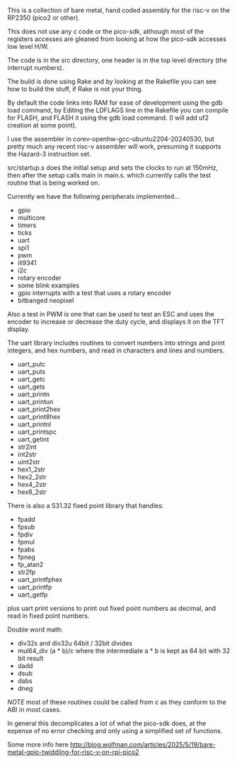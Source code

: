 This is a collection of bare metal, hand coded assembly for the risc-v on
the RP2350 (pico2 or other).

This does not use any c code or the pico-sdk, although most of the registers
accesses are gleaned from looking at how the pico-sdk accesses low level H/W.

The code is in the src directory, one header is in the top level directory
(the interrupt numbers).

The build is done using Rake and by looking at the Rakefile you can see how to
build the stuff, if Rake is not your thing.

By default the code links into RAM for ease of development using the gdb load
command, by Editing the LDFLAGS line in the Rakefile you can compile for
FLASH, and FLASH it using the gdb load command. (I will add uf2 creation at
some point).

I use the assembler in corev-openhw-gcc-ubuntu2204-20240530, but pretty much
any recent risc-v assembler will work, presuming it supports the Hazard-3
instruction set.

src/startup.s does the initial setup and sets the clocks to run at 150mHz,
then after the setup calls main in main.s. which currently calls the test
routine that is being worked on.

Currently we have the following peripherals implemented...

* gpio
* multicore
* timers
* ticks
* uart
* spi1
* pwm
* ili9341
* i2c
* rotary encoder
* some blink examples
* gpio interrupts with a test that uses a rotary encoder
* bitbanged neopixel

Also a test in PWM is one that can be used to test an ESC and uses the encoder
to increase or decrease the duty cycle, and displays it on the TFT display.

The uart library includes routines to convert numbers into strings and print integers, and hex
numbers, and read in characters and lines and numbers.

* uart_putc
* uart_puts
* uart_getc
* uart_gets
* uart_printn
* uart_printun
* uart_print2hex
* uart_print8hex
* uart_printnl
* uart_printspc
* uart_getint
* str2int
* int2str
* uint2str
* hex1_2str
* hex2_2str
* hex4_2str
* hex8_2str

There is also a S31.32 fixed point library that handles:

* fpadd
* fpsub
* fpdiv
* fpmul
* fpabs
* fpneg
* fp_atan2
* str2fp
* uart_printfphex
* uart_printfp
* uart_getfp

plus uart print versions to print out fixed point numbers as decimal, and read
in fixed point numbers.

Double word math:

* div32s and div32u 64bit / 32bit divides
* mul64_div (a * b)/c where the intermediate a * b is kept as 64 bit with 32 bit result
* dadd
* dsub
* dabs
* dneg

*NOTE* most of these routines could be called from c as they conform to the
 ABI in most cases.

In general this decomplicates a lot of what the pico-sdk does, at the expense
of no error checking and only using a simplified set of functions.


Some more info here http://blog.wolfman.com/articles/2025/5/19/bare-metal-gpio-twiddling-for-risc-v-on-rpi-pico2

